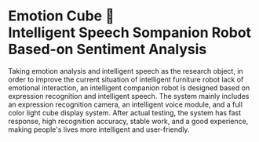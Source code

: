 # Emotion Cube 🕋 <br>Intelligent Speech Sompanion Robot Based-on Sentiment Analysis
Taking emotion analysis and intelligent speech as the research object, in order to improve the current situation of intelligent furniture robot lack of emotional interaction, an intelligent companion robot is designed based on expression recognition and intelligent speech. The system mainly includes an expression recognition camera, an intelligent voice module, and a full color light cube display system. After actual testing, the system has fast response, high recognition accuracy, stable work, and a good experience, making people's lives more intelligent and user-friendly.

